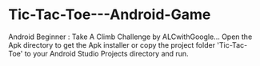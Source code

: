 # Tic-Tac-Toe---Android-Game
Android Beginner : Take A Climb Challenge by ALCwithGoogle...
Open the Apk directory to get the Apk installer or copy the project folder 'Tic-Tac-Toe' to your Android Studio Projects directory and run.
